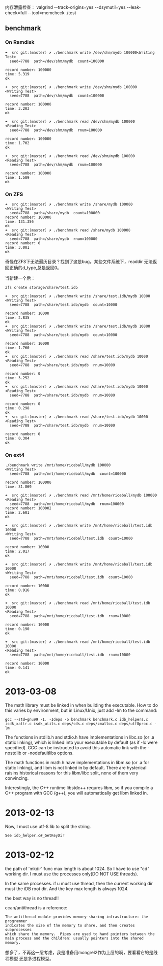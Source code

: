 内存泄露检查： 
  valgrind  --track-origins=yes  --dsymutil=yes --leak-check=full --tool=memcheck ./test


## benchmark


### On Ramdisk

    ➜  src git:(master) ✗ ./benchmark write /dev/shm/mydb 100000<Writing Test>
      seed=7788  path=/dev/shm/mydb  count=100000

    record number: 100000
    time: 5.319
    ok

    ➜  src git:(master) ✗ ./benchmark write /dev/shm/mydb 100000
    <Writing Test>
      seed=7788  path=/dev/shm/mydb  count=100000

    record number: 100000
    time: 3.203
    ok

    ➜  src git:(master) ✗ ./benchmark read /dev/shm/mydb 100000
    <Reading Test>
      seed=7788  path=/dev/shm/mydb  rnum=100000

    record number: 100000
    time: 1.702
    ok

    ➜  src git:(master) ✗ ./benchmark read /dev/shm/mydb 100000
    <Reading Test>
      seed=7788  path=/dev/shm/mydb  rnum=100000

    record number: 100000
    time: 1.589
    ok

### On ZFS

    ➜  src git:(master) ✗ ./benchmark write /share/mydb 100000
    <Writing Test>
      seed=7788  path=/share/mydb  count=100000
    record number: 100000
    time: 131.356
    ok
    ➜  src git:(master) ✗ ./benchmark read /share/mydb 100000
    <Reading Test>
      seed=7788  path=/share/mydb  rnum=100000
    record number: 0
    time: 3.001
    ok

奇怪在ZFS下无法遍历目录？找到了这是bug，某些文件系统下，readdir
无法返回正确的d_type,总是返回0。


当新建一个后：

    zfs create storage/share/test.idb

    ➜  src git:(master) ✗ ./benchmark write /share/test.idb/mydb 10000
    <Writing Test>
      seed=7788  path=/share/test.idb/mydb  count=10000

    record number: 10000
    time: 2.835
    ok
    ➜  src git:(master) ✗ ./benchmark write /share/test.idb/mydb 10000
    <Writing Test>
      seed=7788  path=/share/test.idb/mydb  count=10000

    record number: 10000
    time: 1.760
    ok
    ➜  src git:(master) ✗ ./benchmark read /share/test.idb/mydb 10000
    <Reading Test>
      seed=7788  path=/share/test.idb/mydb  rnum=10000

    record number: 0
    time: 3.252
    ok
    ➜  src git:(master) ✗ ./benchmark read /share/test.idb/mydb 10000
    <Reading Test>
      seed=7788  path=/share/test.idb/mydb  rnum=10000

    record number: 0
    time: 0.298
    ok
    ➜  src git:(master) ✗ ./benchmark read /share/test.idb/mydb 10000
    <Reading Test>
      seed=7788  path=/share/test.idb/mydb  rnum=10000

    record number: 0
    time: 0.304
    ok

### On ext4

    ./benchmark write /mnt/home/riceball/mydb 100000
    <Writing Test>
      seed=7788  path=/mnt/home/riceball/mydb  count=100000

    record number: 100000
    time: 31.869

    ➜  src git:(master) ✗ ./benchmark read /mnt/home/riceball/mydb 100000
    <Reading Test>
      seed=7788  path=/mnt/home/riceball/mydb  rnum=100000
    record number: 100002
    time: 2.601
    ok

    ➜  src git:(master) ✗ ./benchmark write /mnt/home/riceball/test.idb 10000
    <Writing Test>
      seed=7788  path=/mnt/home/riceball/test.idb  count=10000

    record number: 10000
    time: 2.017
    ok

    ➜  src git:(master) ✗ ./benchmark write /mnt/home/riceball/test.idb 10000
    <Writing Test>
      seed=7788  path=/mnt/home/riceball/test.idb  count=10000

    record number: 10000
    time: 0.916
    ok

    ➜  src git:(master) ✗ ./benchmark read /mnt/home/riceball/test.idb 10000
    <Reading Test>
      seed=7788  path=/mnt/home/riceball/test.idb  rnum=10000

    record number: 10000
    time: 0.190
    ok

    ➜  src git:(master) ✗ ./benchmark read /mnt/home/riceball/test.idb 10000
    <Reading Test>
      seed=7788  path=/mnt/home/riceball/test.idb  rnum=10000

    record number: 10000
    time: 0.141
    ok

# 2013-03-08

The math library must be linked in when building the executable. How to do this varies by
environment, but in Linux/Unix, just add -lm to the command:

    gcc --std=gnu99 -I. -Ideps -o benchmark benchmark.c idb_helpers.c isdk_xattr.c isdk_utils.c deps/sds.c deps/zmalloc.c deps/utf8proc.c -lm

The functions in stdlib.h and stdio.h have implementations in libc.so (or .a static linking),
which is linked into your executable by default (as if -lc were specified). GCC can be instructed
to avoid this automatic link with the -nostdlib or -nodefaultlibs options.

The math functions in math.h have implementations in libm.so (or .a for static linking), and libm
is not linked in by default. There are hysterical raisins historical reasons for this libm/libc
split, none of them very convincing.

Interestingly, the C++ runtime libstdc++ requres libm, so if you compile a C++ program with GCC (g++),
you will automatically get libm linked in.





# 2013-02-13

Now, I must use utf-8 lib to split the string.

    See idb_helper.c#_GetKeyDir



# 2013-02-12

the path of 'mkdir' func max length is about 1024.
So I have to use "cd" working dir. I must use the
processes only(DO NOT USE threads).

In the same processes. if u must use thread, then
the current working dir must the iDB root dir.
And the key max length is always 1024.

the best way is no thread!!

ccan/antithread is a reference:

    The antithread module provides memory-sharing infrastructure: the programmer
    indicates the size of the memory to share, and then creates subprocesses
    which share the memory.  Pipes are used to hand pointers between the
    main process and the children: usually pointers into the shared memory.

想多了，不再这一层考虑，我是准备用mongrel2作为上层的啊，要看看它的是线程模型
还是多进程模型。
